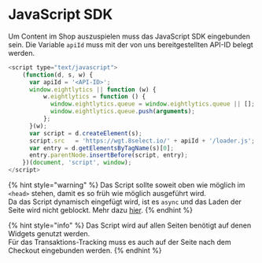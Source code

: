 # JavaScript SDK

Um Content im Shop auszuspielen muss das JavaScript SDK eingebunden sein. Die Variable `apiId` muss mit der von uns bereitgestellten API-ID belegt werden.

```javascript
<script type="text/javascript">
    (function(d, s, w) {
      var apiId = '<API-ID>';
      window.eightlytics || function (w) {
          w.eightlytics = function () {
            window.eightlytics.queue = window.eightlytics.queue || [];
            window.eightlytics.queue.push(arguments);
          };
      }(w);
      var script = d.createElement(s);
      script.src   = 'https://wgt.8select.io/' + apiId + '/loader.js';
      var entry = d.getElementsByTagName(s)[0];
      entry.parentNode.insertBefore(script, entry);
    })(document, 'script', window);
</script>
```

{% hint style="warning" %}
Das Script sollte soweit oben wie möglich im `<head>` stehen, damit es so früh wie möglich ausgeführt wird.  
Da das Script dynamisch eingefügt wird, ist es `async` und das Laden der Seite wird nicht geblockt. Mehr dazu [hier](https://developer.mozilla.org/en-US/docs/Web/API/HTMLScriptElement#Dynamically_importing_scripts).
{% endhint %}

{% hint style="info" %}
Das Script wird auf allen Seiten benötigt auf denen Widgets genutzt werden.   
Für das Transaktions-Tracking muss es auch auf der Seite nach dem Checkout eingebunden werden.
{% endhint %}



